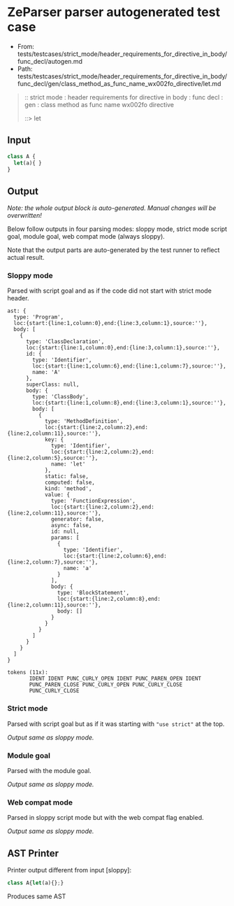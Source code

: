 # ZeParser parser autogenerated test case

- From: tests/testcases/strict_mode/header_requirements_for_directive_in_body/func_decl/autogen.md
- Path: tests/testcases/strict_mode/header_requirements_for_directive_in_body/func_decl/gen/class_method_as_func_name_wx002fo_directive/let.md

> :: strict mode : header requirements for directive in body : func decl : gen : class method as func name wx002fo directive
>
> ::> let

## Input


`````js
class A {
  let(a){ }
}
`````

## Output

_Note: the whole output block is auto-generated. Manual changes will be overwritten!_

Below follow outputs in four parsing modes: sloppy mode, strict mode script goal, module goal, web compat mode (always sloppy).

Note that the output parts are auto-generated by the test runner to reflect actual result.

### Sloppy mode

Parsed with script goal and as if the code did not start with strict mode header.

`````
ast: {
  type: 'Program',
  loc:{start:{line:1,column:0},end:{line:3,column:1},source:''},
  body: [
    {
      type: 'ClassDeclaration',
      loc:{start:{line:1,column:0},end:{line:3,column:1},source:''},
      id: {
        type: 'Identifier',
        loc:{start:{line:1,column:6},end:{line:1,column:7},source:''},
        name: 'A'
      },
      superClass: null,
      body: {
        type: 'ClassBody',
        loc:{start:{line:1,column:8},end:{line:3,column:1},source:''},
        body: [
          {
            type: 'MethodDefinition',
            loc:{start:{line:2,column:2},end:{line:2,column:11},source:''},
            key: {
              type: 'Identifier',
              loc:{start:{line:2,column:2},end:{line:2,column:5},source:''},
              name: 'let'
            },
            static: false,
            computed: false,
            kind: 'method',
            value: {
              type: 'FunctionExpression',
              loc:{start:{line:2,column:2},end:{line:2,column:11},source:''},
              generator: false,
              async: false,
              id: null,
              params: [
                {
                  type: 'Identifier',
                  loc:{start:{line:2,column:6},end:{line:2,column:7},source:''},
                  name: 'a'
                }
              ],
              body: {
                type: 'BlockStatement',
                loc:{start:{line:2,column:8},end:{line:2,column:11},source:''},
                body: []
              }
            }
          }
        ]
      }
    }
  ]
}

tokens (11x):
       IDENT IDENT PUNC_CURLY_OPEN IDENT PUNC_PAREN_OPEN IDENT
       PUNC_PAREN_CLOSE PUNC_CURLY_OPEN PUNC_CURLY_CLOSE
       PUNC_CURLY_CLOSE
`````

### Strict mode

Parsed with script goal but as if it was starting with `"use strict"` at the top.

_Output same as sloppy mode._

### Module goal

Parsed with the module goal.

_Output same as sloppy mode._

### Web compat mode

Parsed in sloppy script mode but with the web compat flag enabled.

_Output same as sloppy mode._

## AST Printer

Printer output different from input [sloppy]:

````js
class A{let(a){};}
````

Produces same AST
